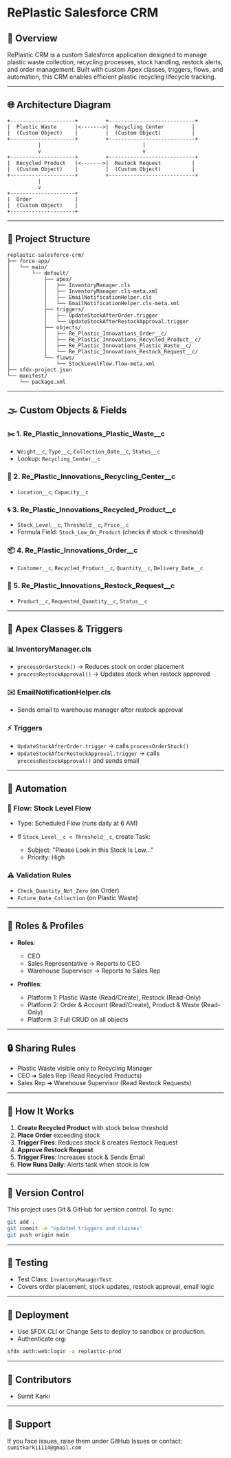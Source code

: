 # RePlastic Salesforce CRM

## 🚀 Overview

RePlastic CRM is a custom Salesforce application designed to manage plastic waste collection, recycling processes, stock handling, restock alerts, and order management. Built with custom Apex classes, triggers, flows, and automation, this CRM enables efficient plastic recycling lifecycle tracking.

---

## 🌐 Architecture Diagram

```
+---------------------+         +----------------------------+
|  Plastic Waste      |<------->|  Recycling Center         |
|  (Custom Object)    |         |  (Custom Object)          |
+---------------------+         +----------------------------+
          |                                 |
          v                                 v
+---------------------+         +----------------------------+
|  Recycled Product   |<------->|  Restock Request          |
|  (Custom Object)    |         |  (Custom Object)          |
+---------------------+         +----------------------------+
          |
          v
+---------------------+
|  Order              |
|  (Custom Object)    |
+---------------------+
```

---

## 📁 Project Structure

```
replastic-salesforce-crm/
├── force-app/
│   └── main/
│       └── default/
│           ├── apex/
│           │   ├── InventoryManager.cls
│           │   ├── InventoryManager.cls-meta.xml
│           │   ├── EmailNotificationHelper.cls
│           │   └── EmailNotificationHelper.cls-meta.xml
│           ├── triggers/
│           │   ├── UpdateStockAfterOrder.trigger
│           │   └── UpdateStockAfterRestockApproval.trigger
│           ├── objects/
│           │   ├── Re_Plastic_Innovations_Order__c/
│           │   ├── Re_Plastic_Innovations_Recycled_Product__c/
│           │   ├── Re_Plastic_Innovations_Plastic_Waste__c/
│           │   └── Re_Plastic_Innovations_Restock_Request__c/
│           └── flows/
│               └── StockLevelFlow.flow-meta.xml
├── sfdx-project.json
└── manifest/
    └── package.xml
```

---

## 🌫️ Custom Objects & Fields

### ✂️ 1. Re\_Plastic\_Innovations\_Plastic\_Waste\_\_c

* `Weight__c`, `Type__c`, `Collection_Date__c`, `Status__c`
* Lookup: `Recycling_Center__c`

### 🏢 2. Re\_Plastic\_Innovations\_Recycling\_Center\_\_c

* `Location__c`, `Capacity__c`

### 🌀 3. Re\_Plastic\_Innovations\_Recycled\_Product\_\_c

* `Stock_Level__c`, `Threshold__c`, `Price__c`
* Formula Field: `Stock_Low_On_Product` (checks if stock < threshold)

### 📦 4. Re\_Plastic\_Innovations\_Order\_\_c

* `Customer__c`, `Recycled_Product__c`, `Quantity__c`, `Delivery_Date__c`

### 🛂 5. Re\_Plastic\_Innovations\_Restock\_Request\_\_c

* `Product__c`, `Requested_Quantity__c`, `Status__c`

---

## 🤖 Apex Classes & Triggers

### 📊 InventoryManager.cls

* `processOrderStock()` → Reduces stock on order placement
* `processRestockApproval()` → Updates stock when restock approved

### ✉️ EmailNotificationHelper.cls

* Sends email to warehouse manager after restock approval

### ⚡ Triggers

* `UpdateStockAfterOrder.trigger` → calls `processOrderStock()`
* `UpdateStockAfterRestockApproval.trigger` → calls `processRestockApproval()` and sends email

---

## 🚀 Automation

### 🔄 Flow: Stock Level Flow

* Type: Scheduled Flow (runs daily at 6 AM)
* If `Stock_Level__c < Threshold__c`, create Task:

  * Subject: "Please Look in this Stock Is Low\..."
  * Priority: High

### ⚠ Validation Rules

* `Check_Quantity_Not_Zero` (on Order)
* `Future_Date_Collection` (on Plastic Waste)

---

## 👥 Roles & Profiles

* **Roles**:

  * CEO
  * Sales Representative → Reports to CEO
  * Warehouse Supervisor → Reports to Sales Rep

* **Profiles**:

  * Platform 1: Plastic Waste (Read/Create), Restock (Read-Only)
  * Platform 2: Order & Account (Read/Create), Product & Waste (Read-Only)
  * Platform 3: Full CRUD on all objects

---

## 🔒 Sharing Rules

* Plastic Waste visible only to Recycling Manager
* CEO ➜ Sales Rep (Read Recycled Products)
* Sales Rep ➜ Warehouse Supervisor (Read Restock Requests)

---

## 🚀 How It Works

1. **Create Recycled Product** with stock below threshold
2. **Place Order** exceeding stock
3. **Trigger Fires**: Reduces stock & creates Restock Request
4. **Approve Restock Request**
5. **Trigger Fires**: Increases stock & Sends Email
6. **Flow Runs Daily**: Alerts task when stock is low

---

## 🔄 Version Control

This project uses Git & GitHub for version control. To sync:

```bash
git add .
git commit -m "Updated triggers and classes"
git push origin main
```

---

## 🎯 Testing

* Test Class: `InventoryManagerTest`
* Covers order placement, stock updates, restock approval, email logic

---

## 🚧 Deployment

* Use SFDX CLI or Change Sets to deploy to sandbox or production.
* Authenticate org:

```bash
sfdx auth:web:login -a replastic-prod
```

---

## 🚋 Contributors

* Sumit Karki

---

## 🙏 Support

If you face issues, raise them under GitHub Issues or contact: `sumitkarki1114@gmail.com`
